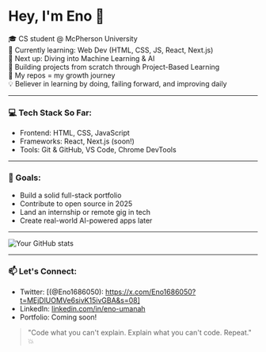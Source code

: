 # Hey, I'm Eno 👋

🎓 CS student @ McPherson University  
🌱 Currently learning: Web Dev (HTML, CSS, JS, React, Next.js)  
🧠 Next up: Diving into Machine Learning & AI  
🔨 Building projects from scratch through Project-Based Learning  
📁 My repos = my growth journey  
💡 Believer in learning by doing, failing forward, and improving daily  

---

### 💻 Tech Stack So Far:
- Frontend: HTML, CSS, JavaScript
- Frameworks: React, Next.js (soon!)
- Tools: Git & GitHub, VS Code, Chrome DevTools

---

### 🎯 Goals:
- Build a solid full-stack portfolio
- Contribute to open source in 2025
- Land an internship or remote gig in tech
- Create real-world AI-powered apps later

---

![Your GitHub stats](https://github-readme-stats.vercel.app/api?username=your-username&show_icons=true&theme=radical)


---

### 📫 Let's Connect:
- Twitter: [(@Eno1686050): https://x.com/Eno1686050?t=MEjDlUOMVe6sivK15ivGBA&s=08]
- LinkedIn: [linkedin.com/in/eno-umanah](https://www.linkedin.com/in/eno-umanah?utm_source=share&utm_campaign=share_via&utm_content=profile&utm_medium=android_app)
- Portfolio: Coming soon!

> "Code what you can't explain. Explain what you can't code. Repeat." 💥
